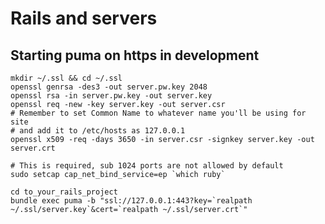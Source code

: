 # Rails and servers

## Starting puma on https in development

    mkdir ~/.ssl && cd ~/.ssl
    openssl genrsa -des3 -out server.pw.key 2048
    openssl rsa -in server.pw.key -out server.key
    openssl req -new -key server.key -out server.csr
    # Remember to set Common Name to whatever name you'll be using for site
    # and add it to /etc/hosts as 127.0.0.1
    openssl x509 -req -days 3650 -in server.csr -signkey server.key -out server.crt
       
    # This is required, sub 1024 ports are not allowed by default
    sudo setcap cap_net_bind_service=ep `which ruby`
    
    cd to_your_rails_project
    bundle exec puma -b "ssl://127.0.0.1:443?key=`realpath ~/.ssl/server.key`&cert=`realpath ~/.ssl/server.crt`"
